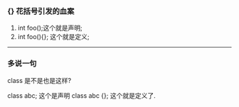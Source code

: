 ### {} 花括号引发的血案
1. int foo();这个就是声明;
2. int foo(){}; 这个就是定义;

---

### 多说一句

class 是不是也是这样?

class abc; 这个是声明
class abc {}; 这个就是定义了.
